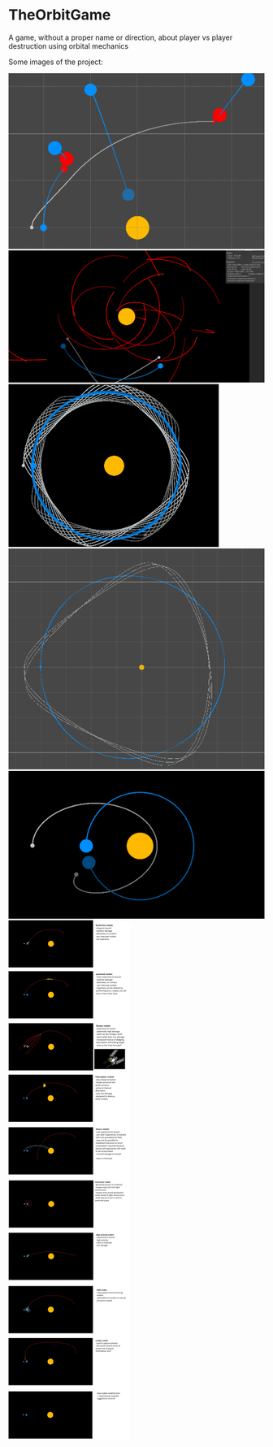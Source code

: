 # TheOrbitGame
A game, without a proper name or direction, about player vs player destruction using orbital mechanics 

Some images of the project:

![alt text](https://github.com/Jonathon-A/TheOrbitGame/blob/main/Images/Trajectories.png)
![alt text](https://github.com/Jonathon-A/TheOrbitGame/blob/main/Images/Previews.png)
![alt text](https://github.com/Jonathon-A/TheOrbitGame/blob/main/Images/Orbits.png)
![alt text](https://github.com/Jonathon-A/TheOrbitGame/blob/main/Images/Orbits2.png)
![alt text](https://github.com/Jonathon-A/TheOrbitGame/blob/main/Images/Orbits3.png)
![alt text](https://github.com/Jonathon-A/TheOrbitGame/blob/main/Images/WeaponConcepts.png)

